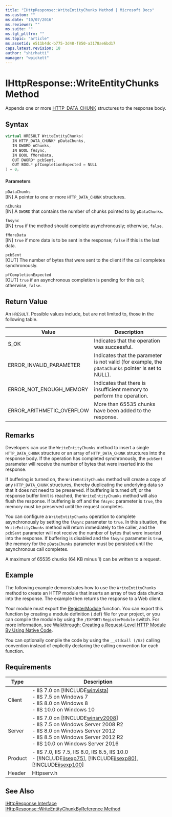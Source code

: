 ```yaml
---
title: "IHttpResponse::WriteEntityChunks Method | Microsoft Docs"
ms.custom: ""
ms.date: "10/07/2016"
ms.reviewer: ""
ms.suite: ""
ms.tgt_pltfrm: ""
ms.topic: "article"
ms.assetid: e511b4dc-b775-3d48-f850-a3178ae6bd17
caps.latest.revision: 18
author: "shirhatti"
manager: "wpickett"
---
```

# IHttpResponse::WriteEntityChunks Method
Appends one or more [HTTP_DATA_CHUNK](http://go.microsoft.com/fwlink/?LinkId=56011) structures to the response body.  
  
## Syntax  
  
```cpp  
virtual HRESULT WriteEntityChunks(  
   IN HTTP_DATA_CHUNK* pDataChunks,  
   IN DWORD nChunks,  
   IN BOOL fAsync,  
   IN BOOL fMoreData,  
   OUT DWORD* pcbSent,  
   OUT BOOL* pfCompletionExpected = NULL  
) = 0;  
```  
  
#### Parameters  
 `pDataChunks`  
 [IN] A pointer to one or more `HTTP_DATA_CHUNK` structures.  
  
 `nChunks`  
 [IN] A `DWORD` that contains the number of chunks pointed to by `pDataChunks`.  
  
 `fAsync`  
 [IN] `true` if the method should complete asynchronously; otherwise, `false`.  
  
 `fMoreData`  
 [IN] `true` if more data is to be sent in the response; `false` if this is the last data.  
  
 `pcbSent`  
 [OUT] The number of bytes that were sent to the client if the call completes synchronously.  
  
 `pfCompletionExpected`  
 [OUT] `true` if an asynchronous completion is pending for this call; otherwise, `false`.  
  
## Return Value  
 An `HRESULT`. Possible values include, but are not limited to, those in the following table.  
  
|Value|Description|  
|-----------|-----------------|  
|S_OK|Indicates that the operation was successful.|  
|ERROR_INVALID_PARAMETER|Indicates that the parameter is not valid (for example, the `pDataChunks` pointer is set to NULL).|  
|ERROR_NOT_ENOUGH_MEMORY|Indicates that there is insufficient memory to perform the operation.|  
|ERROR_ARITHMETIC_OVERFLOW|More than 65535 chunks have been added to the response.|  
  
## Remarks  
 Developers can use the `WriteEntityChunks` method to insert a single `HTTP_DATA_CHUNK` structure or an array of `HTTP_DATA_CHUNK` structures into the response body. If the operation has completed synchronously, the `pcbSent` parameter will receive the number of bytes that were inserted into the response.  
  
 If buffering is turned on, the `WriteEntityChunks` method will create a copy of any `HTTP_DATA_CHUNK` structures, thereby duplicating the underlying data so that it does not need to be preserved. If buffering is turned off, or the response buffer limit is reached, the `WriteEntityChunks` method will also flush the response. If buffering is off and the `fAsync` parameter is `true`, the memory must be preserved until the request completes.  
  
 You can configure a `WriteEntityChunks` operation to complete asynchronously by setting the `fAsync` parameter to `true`. In this situation, the `WriteEntityChunks` method will return immediately to the caller, and the `pcbSent` parameter will not receive the number of bytes that were inserted into the response. If buffering is disabled and the `fAsync` parameter is `true`, the memory for the `pDataChunks` parameter must be persisted until the asynchronous call completes.  
  
 A maximum of 65535 chunks (64 KB minus 1) can be written to a request.  
  
## Example  
 The following example demonstrates how to use the `WriteEntityChunks` method to create an HTTP module that inserts an array of two data chunks into the response. The example then returns the response to a Web client.  
  
<!-- TODO: review snippet reference  [!CODE [IHttpResponseWriteEntityChunks#1](IHttpResponseWriteEntityChunks#1)]  -->  
  
 Your module must export the [RegisterModule](../../web-development-reference\native-code-api-reference/pfn-registermodule-function.md) function. You can export this function by creating a module definition (.def) file for your project, or you can compile the module by using the `/EXPORT:RegisterModule` switch. For more information, see [Walkthrough: Creating a Request-Level HTTP Module By Using Native Code](../../web-development-reference\native-code-development-overview\walkthrough-creating-a-request-level-http-module-by-using-native-code.md).  
  
 You can optionally compile the code by using the `__stdcall (/Gz)` calling convention instead of explicitly declaring the calling convention for each function.  
  
## Requirements  
  
|Type|Description|  
|----------|-----------------|  
|Client|-   IIS 7.0 on [!INCLUDE[winvista](../../wmi-provider/includes/winvista-md.md)]<br />-   IIS 7.5 on Windows 7<br />-   IIS 8.0 on Windows 8<br />-   IIS 10.0 on Windows 10|  
|Server|-   IIS 7.0 on [!INCLUDE[winsrv2008](../../wmi-provider/includes/winsrv2008-md.md)]<br />-   IIS 7.5 on Windows Server 2008 R2<br />-   IIS 8.0 on Windows Server 2012<br />-   IIS 8.5 on Windows Server 2012 R2<br />-   IIS 10.0 on Windows Server 2016|  
|Product|-   IIS 7.0, IIS 7.5, IIS 8.0, IIS 8.5, IIS 10.0<br />-   [!INCLUDE[iisexp75](../../web-development-reference/native-code-api-reference/includes/iisexp75-md.md)], [!INCLUDE[iisexp80](../../web-development-reference/native-code-api-reference/includes/iisexp80-md.md)], [!INCLUDE[iisexp100](../../web-development-reference/native-code-api-reference/includes/iisexp100-md.md)]|  
|Header|Httpserv.h|  
  
## See Also  
 [IHttpResponse Interface](../../web-development-reference\native-code-api-reference/ihttpresponse-interface.md)   
 [IHttpResponse::WriteEntityChunkByReference Method](../../web-development-reference\native-code-api-reference/ihttpresponse-writeentitychunkbyreference-method.md)